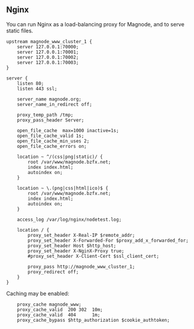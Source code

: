 ## Nginx
You can run Nginx as a load-balancing proxy for Magnode, and to serve static files.

	upstream magnode_www_cluster_1 {
		server 127.0.0.1:70000;
		server 127.0.0.1:70001;
		server 127.0.0.1:70002;
		server 127.0.0.1:70003;
	}

	server {
		listen 80;
		listen 443 ssl;

		server_name magnode.org;
		server_name_in_redirect off;

		proxy_temp_path /tmp;
		proxy_pass_header Server;

		open_file_cache  max=1000 inactive=1s;
		open_file_cache_valid 1s;
		open_file_cache_min_uses 2;
		open_file_cache_errors on;

		location ~ ^/(css|png|static)/ {
			root /var/www/magnode.bzfx.net;
			index index.html;
			autoindex on;
		}

		location ~ \.(png|css|html|ico)$ {
			root /var/www/magnode.bzfx.net;
			index index.html;
			autoindex on;
		}

		access_log /var/log/nginx/nodetest.log;

		location / {
			proxy_set_header X-Real-IP $remote_addr;
			proxy_set_header X-Forwarded-For $proxy_add_x_forwarded_for;
			proxy_set_header Host $http_host;
			proxy_set_header X-NginX-Proxy true;
			#proxy_set_header X-Client-Cert $ssl_client_cert;

			proxy_pass http://magnode_www_cluster_1;
			proxy_redirect off;
		}
	}

Caching may be enabled:

		proxy_cache magnode_www;
		proxy_cache_valid  200 302  10m;
		proxy_cache_valid  404      1m;
		proxy_cache_bypass $http_authorization $cookie_authtoken;

